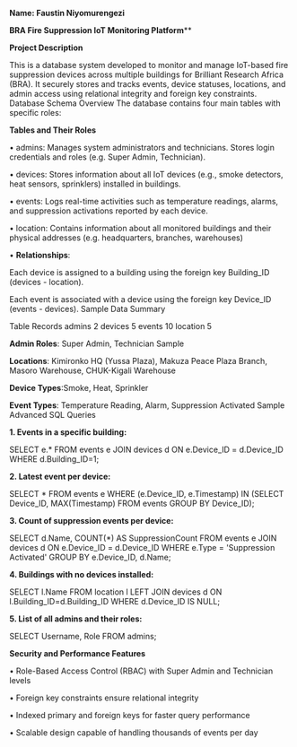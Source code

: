 **Name: Faustin Niyomurengezi**

**BRA Fire Suppression IoT Monitoring Platform****

**Project Description**

This is a database system developed to monitor and manage IoT-based fire suppression devices across multiple buildings for Brilliant Research Africa (BRA). It securely stores and tracks events, device statuses, locations, and admin access using relational integrity and foreign key constraints. Database Schema Overview The database contains four main tables with specific roles:

**Tables and Their Roles**

• admins: Manages system administrators and technicians. Stores login credentials and roles (e.g. Super Admin, Technician).

• devices: Stores information about all IoT devices (e.g., smoke detectors, heat sensors, sprinklers) installed in buildings.

• events: Logs real-time activities such as temperature readings, alarms, and suppression activations reported by each device. 

• location: Contains information about all monitored buildings and their physical addresses (e.g. headquarters, branches, warehouses)

•  **Relationships**:

 Each device is assigned to a building using the foreign key Building_ID (devices - location).

 Each event is associated with a device using the foreign key Device_ID (events - devices).
Sample Data Summary

Table Records admins 2 devices 5 events 10 location 5

**Admin Roles**: Super Admin, Technician Sample

**Locations**: Kimironko HQ (Yussa Plaza), Makuza Peace Plaza Branch, Masoro Warehouse, CHUK-Kigali Warehouse

**Device Types**:Smoke, Heat, Sprinkler

**Event Types**: Temperature Reading, Alarm, Suppression Activated Sample Advanced SQL Queries

**1. Events in a specific building:**

SELECT e.* FROM events e JOIN devices d ON e.Device_ID = d.Device_ID WHERE d.Building_ID=1;

**2. Latest event per device:**

SELECT * FROM events e WHERE (e.Device_ID, e.Timestamp) IN (SELECT Device_ID, MAX(Timestamp) FROM events GROUP BY Device_ID);

**3. Count of suppression events per device:**

SELECT d.Name, COUNT(*) AS SuppressionCount
FROM events e
JOIN devices d ON e.Device_ID = d.Device_ID
WHERE e.Type = 'Suppression Activated'
GROUP BY e.Device_ID, d.Name;


**4. Buildings with no devices installed:**

SELECT l.Name FROM location l LEFT JOIN devices d ON l.Building_ID=d.Building_ID WHERE d.Device_ID IS NULL;

**5. List of all admins and their roles:**

SELECT Username, Role FROM admins;

**Security and Performance Features**

• Role-Based Access Control (RBAC) with Super Admin and Technician levels

• Foreign key constraints ensure relational integrity

• Indexed primary and foreign keys for faster query performance

• Scalable design capable of handling thousands of events per day
